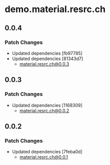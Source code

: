 # demo.material.resrc.ch

## 0.0.4

### Patch Changes

- Updated dependencies [fb97785]
- Updated dependencies [81343d7]
  - material.resrc.ch@0.0.3

## 0.0.3

### Patch Changes

- Updated dependencies [1168309]
  - material.resrc.ch@0.0.2

## 0.0.2

### Patch Changes

- Updated dependencies [7feba0d]
  - material.resrc.ch@0.0.1
